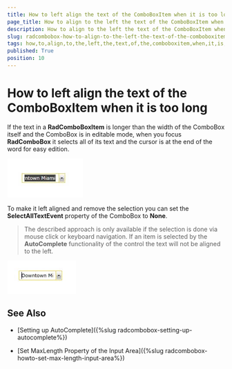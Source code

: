 ```yaml
---
title: How to left align the text of the ComboBoxItem when it is too long
page_title: How to align to the left the text of the ComboBoxItem when it is too long
description: How to align to the left the text of the ComboBoxItem when it is too long
slug: radcombobox-how-to-align-to-the-left-the-text-of-the-comboboxitem-when-it-is-too-long2
tags: how,to,align,to,the,left,the,text,of,the,comboboxitem,when,it,is,too,long
published: True
position: 10
---
```


# How to left align the text of the ComboBoxItem when it is too long

If the text in a __RadComboBoxItem__ is longer than the width of the ComboBox itself and the ComboBox is in editable mode, when you focus __RadComboBox__ it selects all of its text and the cursor is at the end of the word for easy edition. 

![](images/ComboSelection.jpg)

To make it left aligned and remove the selection you can set the __SelectAllTextEvent__ property of the ComboBox to __None__.

>The described approach is only available if the selection is done via mouse click or keyboard navigation. If an item is selected by the __AutoComplete__ functionality of the control the text will not be aligned to the left.

![](images/ComboSelection_2.jpg)

## See Also

 * [Setting up AutoComplete]({%slug radcombobox-setting-up-autocomplete%})

 * [Set MaxLength Property of the Input Area]({%slug radcombobox-howto-set-max-length-input-area%})
